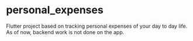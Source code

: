 # personal_expenses

Flutter project based on tracking personal expenses of your day to day life.
As of now, backend work is not done on the app.
